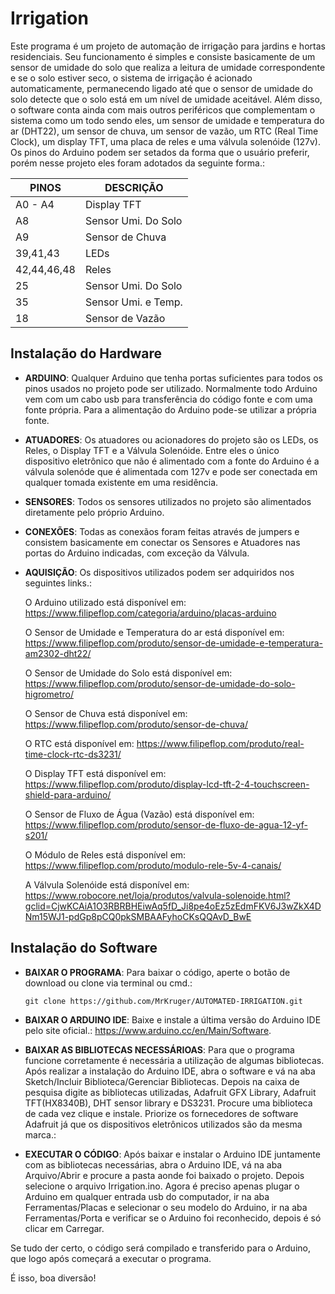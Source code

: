 # Irrigation

Este programa é um projeto de automação de irrigação para jardins e hortas residenciais. Seu funcionamento é simples e consiste basicamente de um sensor de umidade do solo que realiza a leitura de umidade correspondente e se o solo estiver seco, o sistema de irrigação é acionado automaticamente, permanecendo ligado até que o sensor de umidade do solo detecte que o solo está em um nível de umidade aceitável. Além disso, o software conta ainda com mais outros periféricos que complementam o sistema como um todo sendo eles, um sensor de umidade e temperatura do ar (DHT22), um sensor de chuva, um sensor de vazão, um RTC (Real Time Clock), um display TFT, uma placa de reles e uma válvula solenóide (127v). Os pinos do Arduino podem ser setados da forma que o usuário preferir, porém nesse projeto eles foram adotados da seguinte forma.:

PINOS               | DESCRIÇÃO     
------------------- | -------------------
A0 - A4             | Display TFT                        
A8                  | Sensor Umi. Do Solo    
A9                  | Sensor de Chuva               
39,41,43            | LEDs                      
42,44,46,48         | Reles                         
25                  | Sensor Umi. Do Solo           
35                  | Sensor Umi. e Temp.                      
18                  | Sensor de Vazão
                                                      

## Instalação do Hardware

* **ARDUINO**: Qualquer Arduino que tenha portas suficientes para todos os pinos usados no projeto pode ser utilizado. Normalmente todo Arduino vem com um cabo usb para transferência do código fonte e com uma fonte própria. Para a alimentação do Arduino pode-se utilizar a própria fonte. 

* **ATUADORES**: Os atuadores ou acionadores do projeto são os LEDs, os Reles, o Display TFT e a Válvula Solenóide. Entre eles o único dispositivo eletrônico que não é alimentado com a fonte do Arduino é a válvula solenóde que é alimentada com 127v e pode ser conectada em qualquer tomada existente em uma residência.

* **SENSORES**: Todos os sensores utilizados no projeto são alimentados diretamente pelo próprio Arduino.

* **CONEXÕES**: Todas as conexãos foram feitas através de jumpers e consistem basicamente em conectar os Sensores e Atuadores nas portas do Arduino indicadas, com exceção da Válvula. 

* **AQUISIÇÃO**: Os dispositivos utilizados podem ser adquiridos nos seguintes links.: 

  O Arduino utilizado está disponível em: https://www.filipeflop.com/categoria/arduino/placas-arduino

  O Sensor de Umidade e Temperatura do ar está disponível em: https://www.filipeflop.com/produto/sensor-de-umidade-e-temperatura-am2302-dht22/

  O Sensor de Umidade do Solo está disponível em: https://www.filipeflop.com/produto/sensor-de-umidade-do-solo-higrometro/
  
  O Sensor de Chuva está disponível em: https://www.filipeflop.com/produto/sensor-de-chuva/
  
  O RTC está disponível em: https://www.filipeflop.com/produto/real-time-clock-rtc-ds3231/
  
  O Display TFT está disponível em: https://www.filipeflop.com/produto/display-lcd-tft-2-4-touchscreen-shield-para-arduino/
  
  O Sensor de Fluxo de Água (Vazão) está disponível em: https://www.filipeflop.com/produto/sensor-de-fluxo-de-agua-12-yf-s201/
  
  O Módulo de Reles está disponível em: https://www.filipeflop.com/produto/modulo-rele-5v-4-canais/
  
  A Válvula Solenóide está disponível em: https://www.robocore.net/loja/produtos/valvula-solenoide.html?gclid=CjwKCAiA1O3RBRBHEiwAq5fD_Ji8pe4oEz5zEdmFKV6J3wZkX4DNm15WJ1-pdGp8pCQ0pkSMBAAFyhoCKsQQAvD_BwE
  

## Instalação do Software

* **BAIXAR O PROGRAMA**: Para baixar o código, aperte o botão de download ou clone via terminal ou cmd.:

   ```git
   git clone https://github.com/MrKruger/AUTOMATED-IRRIGATION.git
   ```

* **BAIXAR O ARDUINO IDE**: Baixe e instale a última versão do Arduino IDE pelo site oficial.: https://www.arduino.cc/en/Main/Software.

* **BAIXAR AS BIBLIOTECAS NECESSÁRIOAS**: Para que o programa funcione corretamente é necessária a utilização de algumas bibliotecas. Após realizar a instalação do Arduino IDE, abra o software e vá na aba Sketch/Incluir Biblioteca/Gerenciar Bibliotecas. Depois na caixa de pesquisa digite as bibliotecas utilizadas, Adafruit GFX Library, Adafruit TFT(HX8340B), DHT sensor library e DS3231. Procure uma biblioteca de cada vez clique e instale. Priorize os fornecedores de software Adafruit já que os dispositivos eletrônicos utilizados são da mesma marca.:

* **EXECUTAR O CÓDIGO**: Após baixar e instalar o Arduino IDE juntamente com as bibliotecas necessárias, abra o Arduino IDE, vá na aba Arquivo/Abrir e procure a pasta aonde foi baixado o projeto. Depois selecione o arquivo Irrigation.ino. Agora é preciso apenas plugar o Arduino em qualquer entrada usb do computador, ir na aba Ferramentas/Placas e selecionar o seu modelo do Arduino, ir na aba Ferramentas/Porta e verificar se o Arduino foi reconhecido, depois é só clicar em Carregar.

Se tudo der certo, o código será compilado e transferido para o Arduino, que logo após começará a executar o programa.

É isso, boa diversão!    
